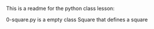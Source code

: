 This is a readme for the python class lesson:

0-square.py is a empty class Square that defines a square


